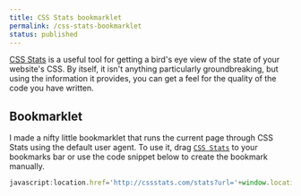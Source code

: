 ```yaml
---
title: CSS Stats bookmarklet
permalink: /css-stats-bookmarklet
status: published
---
```


<a href="http://cssstats.com">CSS Stats</a> is a useful tool for getting a bird's eye view of the state of your website's CSS. By itself, it isn't anything particularly groundbreaking, but using the information it provides, you can get a feel for the quality of the code you have written.

## Bookmarklet
I made a nifty little bookmarklet that runs the current page through CSS Stats using the default user agent. To use it, drag <a href="javascript:location.href='http://cssstats.com/stats?url='+window.location.href+'&ua=Browser Default'" title="CSS Stats">`CSS Stats`</a> to your bookmarks bar or use the code snippet below to create the bookmark manually.

```javascript
javascript:location.href='http://cssstats.com/stats?url='+window.location.href+'&ua=Browser Default'
```